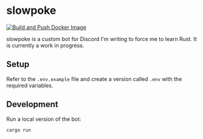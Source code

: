 # slowpoke

[![Build and Push Docker Image](https://github.com/jeph/slowpoke/actions/workflows/main.yml/badge.svg?branch=main)](https://github.com/jeph/slowpoke/actions/workflows/main.yml)

slowpoke is a custom bot for Discord I'm writing to force me to learn Rust. It is currently a work in progress.

## Setup

Refer to the `.env.example` file and create a version called `.env` with the required variables.

## Development

Run a local version of the bot:

```zsh
cargo run
```
